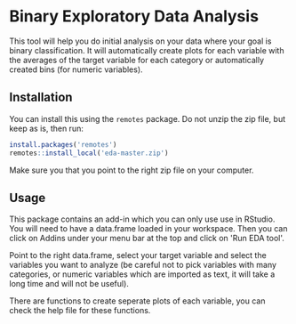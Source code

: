 # Binary Exploratory Data Analysis

This tool will help you do initial analysis on your data where your goal is binary classification. It will automatically create plots for each variable with the averages of the target variable for each category or automatically created bins (for numeric variables).

## Installation

You can install this using the `remotes` package. Do not unzip the zip file, but keep as is, then run:

``` r
install.packages('remotes')
remotes::install_local('eda-master.zip')
```

Make sure you that you point to the right zip file on your computer.

## Usage

This package contains an add-in which you can only use use in RStudio. You will need to have a data.frame loaded in your workspace. Then you can click on Addins under your menu bar at the top and click on 'Run EDA tool'.

Point to the right data.frame, select your target variable and select the variables you want to analyze (be careful not to pick variables with many categories, or numeric variables which are imported as text, it will take a long time and will not be useful).

There are functions to create seperate plots of each variable, you can check the help file for these functions.
